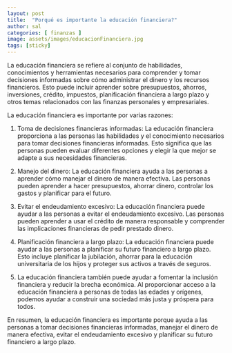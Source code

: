 ```yaml
---
layout: post
title:  "Porqué es importante la educación financiera?"
author: sal
categories: [ finanzas ]
image: assets/images/educacionFinanciera.jpg
tags: [sticky]
---
```

La educación financiera se refiere al conjunto de habilidades, conocimientos y herramientas necesarios para comprender y tomar decisiones informadas sobre cómo administrar el dinero y los recursos financieros. Esto puede incluir aprender sobre presupuestos, ahorros, inversiones, crédito, impuestos, planificación financiera a largo plazo y otros temas relacionados con las finanzas personales y empresariales.

La educación financiera es importante por varias razones:

1. Toma de decisiones financieras informadas: La educación financiera proporciona a las personas las habilidades y el conocimiento necesarios para tomar decisiones financieras informadas. Esto significa que las personas pueden evaluar diferentes opciones y elegir la que mejor se adapte a sus necesidades financieras.

2. Manejo del dinero: La educación financiera ayuda a las personas a aprender cómo manejar el dinero de manera efectiva. Las personas pueden aprender a hacer presupuestos, ahorrar dinero, controlar los gastos y planificar para el futuro.

3. Evitar el endeudamiento excesivo: La educación financiera puede ayudar a las personas a evitar el endeudamiento excesivo. Las personas pueden aprender a usar el crédito de manera responsable y comprender las implicaciones financieras de pedir prestado dinero.

4. Planificación financiera a largo plazo: La educación financiera puede ayudar a las personas a planificar su futuro financiero a largo plazo. Esto incluye planificar la jubilación, ahorrar para la educación universitaria de los hijos y proteger sus activos a través de seguros.

5. La educación financiera también puede ayudar a fomentar la inclusión financiera y reducir la brecha económica. Al proporcionar acceso a la educación financiera a personas de todas las edades y orígenes, podemos ayudar a construir una sociedad más justa y próspera para todos.

En resumen, la educación financiera es importante porque ayuda a las personas a tomar decisiones financieras informadas, manejar el dinero de manera efectiva, evitar el endeudamiento excesivo y planificar su futuro financiero a largo plazo.

